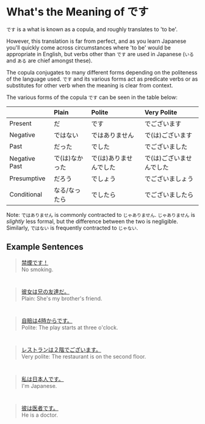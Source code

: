 # What's the Meaning of です

`です` is a what is known as a copula, and roughly translates to 'to be'.

However, this translation is far from perfect, and as you learn Japanese you'll quickly come across circumstances where 'to be' would be appropriate in English, but verbs other than `です` are used in Japanese (`いる` and `ある` are chief amongst these).

The copula conjugates to many different forms depending on the politeness of the language used. 
`です` and its various forms act as predicate verbs or as substitutes for other verb when the meaning is clear from context.

The various forms of the copula `です` can be seen in the table below:

||Plain|Polite|Very Polite|
|:--|:--|:--|:--|
|Present|だ|です|でございます|
|Negative|ではない|ではありません|で(は)ございます|
|Past|だった|でした|でございました|
|Negative Past|で(は)なかった|で(は)ありませんでした|で(は)ございませんでした|
|Presumptive|だろう|でしょう|でございましょう|
|Conditional|なる/なったら|でしたら|でございましたら|

Note: `ではありません` is commonly contracted to `じゃありません`. `じゃありません` is *slightly* less formal, but the difference between the two is negligible. Similarly, `ではない` is frequently contracted to `じゃない`.

## Example Sentences
> [禁煙です！]()  
> No smoking.

#

> [彼女は兄の友達だ。]()  
> Plain: She's my brother's friend.

#

> [自賠は4時からです。]()  
> Polite: The play starts at three o'clock.

#

> [レストランは２階でございます。]()  
> Very polite: The restaurant is on the second floor.

#

> [私は日本人です。]()  
> I'm Japanese.

#

> [彼は医者です。]()  
> He is a doctor.
